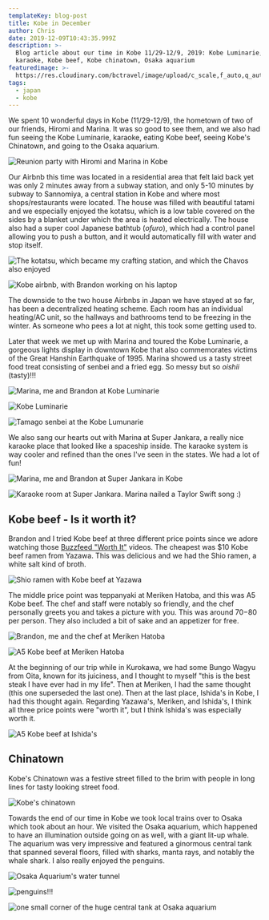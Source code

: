 ```yaml
---
templateKey: blog-post
title: Kobe in December
author: Chris
date: 2019-12-09T10:43:35.999Z
description: >-
  Blog article about our time in Kobe 11/29-12/9, 2019: Kobe Luminarie, friends,
  karaoke, Kobe beef, Kobe chinatown, Osaka aquarium
featuredimage: >-
  https://res.cloudinary.com/bctravel/image/upload/c_scale,f_auto,q_auto,w_1080/v1576493633/IMG_20191206_193257_epmrrp.jpg
tags:
  - japan
  - kobe
---
```

We spent 10 wonderful days in Kobe (11/29-12/9), the hometown of two of our friends, Hiromi and Marina. It was so good to see them, and we also had fun seeing the Kobe Luminarie, karaoke, eating Kobe beef, seeing Kobe's Chinatown, and going to the Osaka aquarium.

![](https://res.cloudinary.com/bctravel/image/upload/c_scale,f_auto,q_auto,w_1080/v1576493624/IMG_20191202_173458_orrul3.jpg "Reunion party with Hiromi and Marina in Kobe")

Our Airbnb this time was located in a residential area that felt laid back yet was only 2 minutes away from a subway station, and only 5-10 minutes by subway to Sannomiya, a central station in Kobe and where most shops/restaurants were located. The house was filled with beautiful tatami and we especially enjoyed the kotatsu, which is a low table covered on the sides by a blanket under which the area is heated electrically. The house also had a super cool Japanese bathtub (_ofuro_), which had a control panel allowing you to push a button, and it would automatically fill with water and stop itself.

![](https://res.cloudinary.com/bctravel/image/upload/c_scale,f_auto,q_auto,w_1080/v1576494065/IMG_2171_nk1avy.jpg "The kotatsu, which became my crafting station, and which the Chavos also enjoyed")

![](https://res.cloudinary.com/bctravel/image/upload/c_scale,f_auto,q_auto,w_1080/v1576493619/IMG_2172_p3pv8h.jpg "Kobe airbnb, with Brandon working on his laptop")

The downside to the two house Airbnbs in Japan we have stayed at so far, has been a decentralized heating scheme. Each room has an individual heating/AC unit, so the hallways and bathrooms tend to be freezing in the winter. As someone who pees a lot at night, this took some getting used to.

Later that week we met up with Marina and toured the Kobe Luminarie, a gorgeous lights display in downtown Kobe that also commemorates victims of the Great Hanshin Earthquake of 1995. Marina showed us a tasty street food treat consisting of senbei and a fried egg. So messy but so _oishii_ (tasty)!!!

![](https://res.cloudinary.com/bctravel/image/upload/c_scale,f_auto,q_auto,w_1080/v1576493637/MVIMG_20191206_192327_dw51az.jpg "Marina, me and Brandon at Kobe Luminarie")

![](https://res.cloudinary.com/bctravel/image/upload/c_scale,f_auto,q_auto,w_1080/v1576493633/IMG_20191206_193257_epmrrp.jpg "Kobe Luminarie")

![](https://res.cloudinary.com/bctravel/image/upload/c_scale,f_auto,q_auto,w_1080/v1576493631/IMG_20191206_194800_ry3ta5.jpg "Tamago senbei at the Kobe Lumunarie")

We also sang our hearts out with Marina at Super Jankara, a really nice karaoke place that looked like a spaceship inside. The karaoke system is way cooler and refined than the ones I've seen in the states. We had a lot of fun!

![](https://res.cloudinary.com/bctravel/image/upload/c_scale,f_auto,q_auto,w_1080/v1576493634/MVIMG_20191206_171952_clhrhp.jpg "Marina, me and Brandon at Super Jankara in Kobe")

![](https://res.cloudinary.com/bctravel/image/upload/c_scale,f_auto,q_auto,w_1080/v1576493634/MVIMG_20191206_173511_yt0o5g.jpg "Karaoke room at Super Jankara. Marina nailed a Taylor Swift song :)")

## Kobe beef - Is it worth it?

Brandon and I tried Kobe beef at three different price points since we adore watching those [Buzzfeed "Worth It"](https://www.youtube.com/playlist?list=PL5vtqDuUM1DmXwYYAQcyUwtcalp_SesZD) videos. The cheapest was $10 Kobe beef ramen from Yazawa. This was delicious and we had the Shio ramen, a white salt kind of broth.

![](https://res.cloudinary.com/bctravel/image/upload/c_scale,f_auto,q_auto,w_1080/v1576493621/IMG_2281_fwthbk.jpg "Shio ramen with Kobe beef at Yazawa")

The middle price point was teppanyaki at Meriken Hatoba, and this was A5 Kobe beef. The chef and staff were notably so friendly, and the chef personally greets you and takes a picture with you. This was around $70-$80 per person. They also included a bit of sake and an appetizer for free.

![](https://res.cloudinary.com/bctravel/image/upload/c_scale,f_auto,q_auto,w_1080/v1576493625/IMG_20191201_125006_zxkest.jpg "Brandon, me and the chef at Meriken Hatoba")

![](https://res.cloudinary.com/bctravel/image/upload/c_scale,f_auto,q_auto,w_1080/v1576493625/IMG_20191201_122153_z9rpdq.jpg "A5 Kobe beef at Meriken Hatoba")

At the beginning of our trip while in Kurokawa, we had some Bungo Wagyu from Oita, known for its juiciness, and I thought to myself "this is the best steak I have ever had in my life". Then at Meriken, I had the same thought (this one superseded the last one). Then at the last place, Ishida's in Kobe, I had this thought again. Regarding Yazawa's, Meriken, and Ishida's, I think all three price points were "worth it", but I think Ishida's was especially worth it.

![](https://res.cloudinary.com/bctravel/image/upload/c_scale,f_auto,q_auto,w_1080/v1576493629/IMG_20191206_114410_yokeil.jpg "A5 Kobe beef at Ishida's")

## Chinatown

Kobe's Chinatown was a festive street filled to the brim with people in long lines for tasty looking street food.

![](https://res.cloudinary.com/bctravel/image/upload/c_scale,f_auto,q_auto,w_1080/v1576493623/IMG_2158_eizx9y.jpg "Kobe's chinatown")

Towards the end of our time in Kobe we took local trains over to Osaka which took about an hour. We visited the Osaka aquarium, which happened to have an illumination outside going on as well, with a giant lit-up whale. The aquarium was very impressive and featured a ginormous central tank that spanned several floors, filled with sharks, manta rays, and notably the whale shark. I also really enjoyed the penguins.

![](https://res.cloudinary.com/bctravel/image/upload/v1576496663/20191216_204254_egndow.gif "Osaka Aquarium's water tunnel")

![](https://res.cloudinary.com/bctravel/image/upload/c_scale,f_auto,q_auto,w_1080/v1576493620/IMG_2230_jxry7k.jpg "penguins!!!")

![](https://res.cloudinary.com/bctravel/image/upload/c_scale,f_auto,q_auto,w_1080/v1576493620/IMG_2234_eqnlti.jpg "one small corner of the huge central tank at Osaka aquarium")
